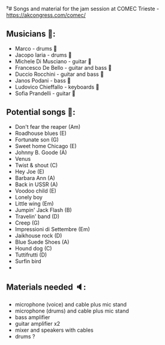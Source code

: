 ⁹# Songs and material for the jam session at COMEC Trieste - https://akcongress.com/comec/

## Musicians 🎼:
+ Marco - drums 🥁
+ Jacopo Iaria - drums 🥁
+ Michele Di Musciano - guitar 🎸
+ Francesco De Bello - guitar and bass 🎸
+ Duccio Rocchini - guitar and bass 🎸
+ Janos Podani - bass 🎸
+ Ludovico Chieffallo - keyboards 🎹
+ Sofia Prandelli - guitar 🎸

## Potential songs 🎵:
+ Don't fear the reaper (Am)
+ Roadhouse blues (E)
+ Fortunate son (G)
+ Sweet home Chicago (E)
+ Johnny B. Goode (A)
+ Venus
+ Twist & shout (C)
+ Hey Joe (E)
+ Barbara Ann (A)
+ Back in USSR (A)
+ Voodoo child (E)
+ Lonely boy
+ Little wing (Em)
+ Jumpin' Jack Flash (B)
+ Travelin' band (D)
+ Creep (G)
+ Impressioni di Settembre (Em)
+ Jaikhouse rock (D)
+ Blue Suede Shoes (A)
+ Hound dog (C)
+ Tuttifrutti (D)
+ Surfin bird
+ 

## Materials needed 🔈:
+ microphone (voice) and cable plus mic stand
+ microphone (drums) and cable plus mic stand
+ bass amplifier
+ guitar amplifier x2
+ mixer and speakers with cables
+ drums ?
